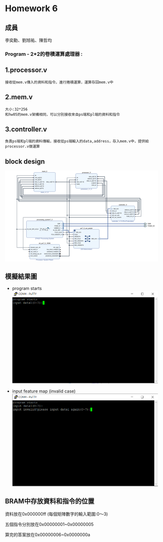 Homework 6
====

## 成員
李奕勳、劉旭祐、陳哲均

### Program - 2*2的卷積運算處理器 :

## 1.processor.v
    接收從mem.v傳入的資料和指令，進行捲積運算，運算存回mem.v中

## 2.mem.v
    大小:32*256
    和hw05的mem.v架構相同，可以分別接收來自ps端和pl端的資料和指令

## 3.controller.v
    負責ps端和pl端的資料傳輸，接收從ps端輸入的data,address，存入mem.v中，提供給processor.v做運算
## block design
![block design](https://github.com/sanwich27/2019_FPGA_Design_Group4/blob/master/hw06/images/block%20design.PNG)

## 模擬結果圖

* program starts
![1](https://github.com/sanwich27/2019_FPGA_Design_Group4/blob/master/hw06/images/program%20start.PNG)

* input feature map (invalid case)
![2](https://github.com/sanwich27/2019_FPGA_Design_Group4/blob/master/hw06/images/input%20invalid.PNG)



## BRAM中存放資料和指令的位置
資料放在0x000000ff (每個矩陣數字的輸入範圍:0～3)

五個指令分別放在0x00000001~0x00000005 

算完的答案放在0x00000006~0x0000000a



